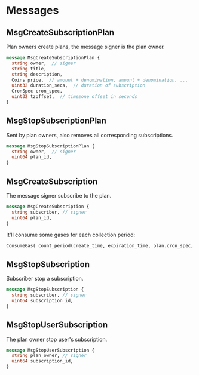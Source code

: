 <!--
order: 3
-->

# Messages

## MsgCreateSubscriptionPlan

Plan owners create plans, the message signer is the plan owner.

```protobuf
message MsgCreateSubscriptionPlan {
  string owner,  // signer
  string title,
  string description,
  Coins price,  // amount + denomination, amount + denomination, ...
  uint32 duration_secs,  // duration of subscription
  CronSpec cron_spec,
  uint32 tzoffset,  // timezone offset in seconds
}
```

## MsgStopSubscriptionPlan

Sent by plan owners, also removes all corresponding subscriptions.

```protobuf
message MsgStopSubscriptionPlan {
  string owner,  // signer
  uint64 plan_id,
}
```

## MsgCreateSubscription

The message signer subscribe to the plan.

```protobuf
message MsgCreateSubscription {
  string subscriber, // signer
  uint64 plan_id,
}
```

It'll consume some gases for each collection period:

```python
ConsumeGas( count_period(create_time, expiration_time, plan.cron_spec, plan.cron_tz) * GasPerCollection )
```

## MsgStopSubscription

Subscriber stop a subscription.

```protobuf
message MsgStopSubscription {
  string subscriber, // signer
  uint64 subscription_id,
}
```

## MsgStopUserSubscription

The plan owner stop user's subscription.

```protobuf
message MsgStopUserSubscription {
  string plan_owner, // signer
  uint64 subscription_id,
}
```

